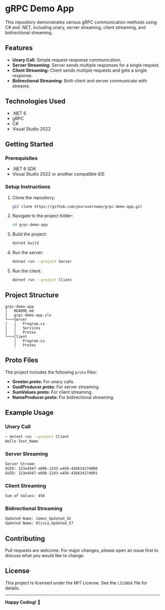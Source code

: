 # gRPC Demo App

This repository demonstrates various gRPC communication methods using C# and .NET, including unary, server streaming, client streaming, and bidirectional streaming.

## Features
- **Unary Call:** Simple request-response communication.
- **Server Streaming:** Server sends multiple responses for a single request.
- **Client Streaming:** Client sends multiple requests and gets a single response.
- **Bidirectional Streaming:** Both client and server communicate with streams.

## Technologies Used
- .NET 6
- gRPC
- C#
- Visual Studio 2022

## Getting Started

### Prerequisites
- .NET 6 SDK
- Visual Studio 2022 or another compatible IDE

### Setup Instructions
1. Clone the repository:
   ```bash
   git clone https://github.com/yourusername/grpc-demo-app.git
   ```
2. Navigate to the project folder:
   ```bash
   cd grpc-demo-app
   ```
3. Build the project:
   ```bash
   dotnet build
   ```
4. Run the server:
   ```bash
   dotnet run --project Server
   ```
5. Run the client:
   ```bash
   dotnet run --project Client
   ```

## Project Structure
```
grpc-demo-app
│   README.md
│   grpc-demo-app.sln
└───Server
│   │   Program.cs
│   │   Services
│   │   Protos
└───Client
    │   Program.cs
    │   Protos
```

## Proto Files
The project includes the following `proto` files:
- **Greeter.proto:** For unary calls.
- **GuidProducer.proto:** For server streaming.
- **SumValues.proto:** For client streaming.
- **NameProducer.proto:** For bidirectional streaming.

## Example Usage

### Unary Call
```bash
> dotnet run --project Client
Hello Test_Name
```

### Server Streaming
```bash
Server Stream:
GUID: 123e4567-e89b-12d3-a456-426614174000
GUID: 123e4567-e89b-12d3-a456-426614174001
```

### Client Streaming
```bash
Sum of Values: 450
```

### Bidirectional Streaming
```bash
Updated Name: James_Updated_42
Updated Name: Olivia_Updated_57
```

## Contributing
Pull requests are welcome. For major changes, please open an issue first to discuss what you would like to change.

## License
This project is licensed under the MIT License. See the `LICENSE` file for details.

---

**Happy Coding!** 🎉
